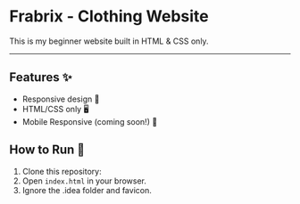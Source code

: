 # Frabrix - Clothing Website 

This is my beginner website built in HTML & CSS only.
<hr>

## Features ✨

- Responsive design 📱
- HTML/CSS only 🖥️
- Mobile Responsive (coming soon!) 💬

## How to Run 🚀

1. Clone this repository: 
2. Open `index.html` in your browser.
3. Ignore the .idea folder and favicon.